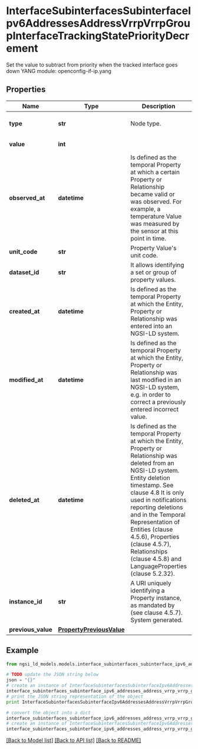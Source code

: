 # InterfaceSubinterfacesSubinterfaceIpv6AddressesAddressVrrpVrrpGroupInterfaceTrackingStatePriorityDecrement

Set the value to subtract from priority when the tracked interface goes down  YANG module: openconfig-if-ip.yang 

## Properties

Name | Type | Description | Notes
------------ | ------------- | ------------- | -------------
**type** | **str** | Node type.  | [optional] [default to 'Property']
**value** | **int** |  | [default to 0]
**observed_at** | **datetime** | Is defined as the temporal Property at which a certain Property or Relationship became valid or was observed. For example, a temperature Value was measured by the sensor at this point in time.  | [optional] 
**unit_code** | **str** | Property Value&#39;s unit code.  | [optional] 
**dataset_id** | **str** | It allows identifying a set or group of property values.  | [optional] 
**created_at** | **datetime** | Is defined as the temporal Property at which the Entity, Property or Relationship was entered into an NGSI-LD system.  | [optional] [readonly] 
**modified_at** | **datetime** | Is defined as the temporal Property at which the Entity, Property or Relationship was last modified in an NGSI-LD system, e.g. in order to correct a previously entered incorrect value.  | [optional] [readonly] 
**deleted_at** | **datetime** | Is defined as the temporal Property at which the Entity, Property or Relationship was deleted from an NGSI-LD system.  Entity deletion timestamp. See clause 4.8 It is only used in notifications reporting deletions and in the Temporal Representation of Entities (clause 4.5.6), Properties (clause 4.5.7), Relationships (clause 4.5.8) and LanguageProperties (clause 5.2.32).  | [optional] [readonly] 
**instance_id** | **str** | A URI uniquely identifying a Property instance, as mandated by (see clause 4.5.7). System generated.  | [optional] [readonly] 
**previous_value** | [**PropertyPreviousValue**](PropertyPreviousValue.md) |  | [optional] 

## Example

```python
from ngsi_ld_models.models.interface_subinterfaces_subinterface_ipv6_addresses_address_vrrp_vrrp_group_interface_tracking_state_priority_decrement import InterfaceSubinterfacesSubinterfaceIpv6AddressesAddressVrrpVrrpGroupInterfaceTrackingStatePriorityDecrement

# TODO update the JSON string below
json = "{}"
# create an instance of InterfaceSubinterfacesSubinterfaceIpv6AddressesAddressVrrpVrrpGroupInterfaceTrackingStatePriorityDecrement from a JSON string
interface_subinterfaces_subinterface_ipv6_addresses_address_vrrp_vrrp_group_interface_tracking_state_priority_decrement_instance = InterfaceSubinterfacesSubinterfaceIpv6AddressesAddressVrrpVrrpGroupInterfaceTrackingStatePriorityDecrement.from_json(json)
# print the JSON string representation of the object
print InterfaceSubinterfacesSubinterfaceIpv6AddressesAddressVrrpVrrpGroupInterfaceTrackingStatePriorityDecrement.to_json()

# convert the object into a dict
interface_subinterfaces_subinterface_ipv6_addresses_address_vrrp_vrrp_group_interface_tracking_state_priority_decrement_dict = interface_subinterfaces_subinterface_ipv6_addresses_address_vrrp_vrrp_group_interface_tracking_state_priority_decrement_instance.to_dict()
# create an instance of InterfaceSubinterfacesSubinterfaceIpv6AddressesAddressVrrpVrrpGroupInterfaceTrackingStatePriorityDecrement from a dict
interface_subinterfaces_subinterface_ipv6_addresses_address_vrrp_vrrp_group_interface_tracking_state_priority_decrement_form_dict = interface_subinterfaces_subinterface_ipv6_addresses_address_vrrp_vrrp_group_interface_tracking_state_priority_decrement.from_dict(interface_subinterfaces_subinterface_ipv6_addresses_address_vrrp_vrrp_group_interface_tracking_state_priority_decrement_dict)
```
[[Back to Model list]](../README.md#documentation-for-models) [[Back to API list]](../README.md#documentation-for-api-endpoints) [[Back to README]](../README.md)



